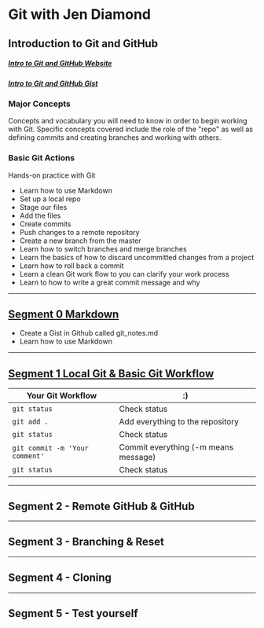 # Git with Jen Diamond
## Introduction to Git and GitHub
##### [Intro to Git and GitHub Website](https://git-with-jendiamond.herokuapp.com)
##### [Intro to Git and GitHub Gist](https://gist.github.com/jendiamond/18d9c1e9e801d894777a5632394034c1)

### Major Concepts
Concepts and vocabulary you will need to know in order to begin working with Git. Specific concepts covered include the role of the "repo" as well as defining commits and creating branches and working with others.

### Basic Git Actions
Hands-on practice with Git  
+ Learn how to use Markdown
+ Set up a local repo
+ Stage our files
+ Add the files
+ Create commits
+ Push changes to a remote repository
+ Create a new branch from the master
+ Learn how to switch branches and merge branches
+ Learn the basics of how to discard uncommitted changes from a project 
+ Learn how to roll back a commit
+ Learn a clean Git work flow to you can clarify your work process
+ Learn to how to write a great commit message and why


---


## [Segment 0 Markdown](https://gist.github.com/jendiamond/18d9c1e9e801d894777a5632394034c1#file-1st_segment_git_with_jendiamond-md)

+ Create a Gist in Github called git_notes.md
+ Learn how to use Markdown

---

## [Segment 1 Local Git & Basic Git Workflow](https://gist.github.com/jendiamond/18d9c1e9e801d894777a5632394034c1#file-2nd_segment_git_with_jendiamond-md)

Your Git Workflow | :) 
--------------- | ---------------
`git status`  |  Check status  
`git add .`   |  Add everything to the repository  
`git status`  |  Check status  
`git commit -m 'Your comment'` |  Commit everything (-m means message)  
`git status` |  Check status

---

## Segment 2 - Remote GitHub & GitHub

---

## Segment 3 - Branching & Reset

---

## Segment 4 - Cloning

---

## Segment 5 - Test yourself
